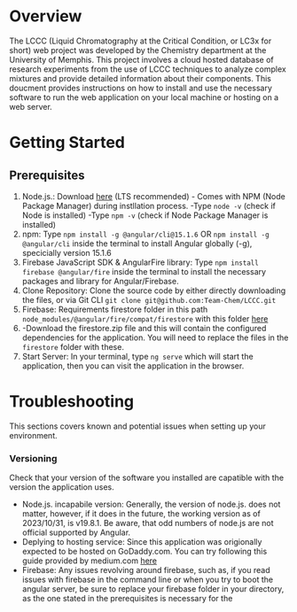 # Overview
The LCCC (Liquid Chromatography at the Critical Condition, or LC3x for short) web project was developed by the Chemistry department at the University of Memphis. This project involves a cloud hosted database of research experiments from the use of LCCC techniques to analyze complex mixtures and provide detailed information about their components. This doucment provides instructions on how to install and use the necessary software to run the web application on your local machine or hosting on a web server.

# Getting Started

## Prerequisites
1. Node.js.: Download [here](https://nodejs.org/en/download) (LTS recommended) - Comes with NPM (Node Package Manager) during instllation process.
   -Type `node -v` (check if Node is installed)
   -Type `npm -v` (check if Node Package Manager is installed)
3. npm: Type ```npm install -g @angular/cli@15.1.6``` OR ```npm install -g @angular/cli``` inside the terminal to install Angular globally (-g), specicially version 15.1.6
4. Firebase JavaScript SDK & AngularFire library: Type ```npm install firebase @angular/fire``` inside the terminal to install the necessary packages and library for Angular/Firebase.
5. Clone Repository: Clone the source code by either directly downloading the files, or via Git CLI ```git clone git@github.com:Team-Chem/LCCC.git```
6. Firebase: Requirements firestore folder in this path `node_modules/@angular/fire/compat/firestore` with this folder [here](https://github.com/Team-Chem/LCCC/tree/main/Firestore%20Dependencies%20Download)
7. -Download the firestore.zip file and this will contain the configured dependencies for the application. You will need to replace the files in the `firestore` folder with these.
8. Start Server: In your terminal, type ```ng serve``` which will start the application, then you can visit the application in the browser.

# Troubleshooting
This sections covers known and potential issues when setting up your environment.

### Versioning
Check that your version of the software you installed are capatible with the version the application uses. 
* Node.js. incapabile version: Generally, the version of node.js. does not matter, however, if it does in the future, the working version as of 2023/10/31, is v19.8.1. Be aware, that odd numbers of node.js are not official supported by Angular.
* Deplying to hosting service: Since this application was origionally expected to be hosted on GoDaddy.com. You can try following this guide provided by medium.com [here](https://medium.com/@uk1992.me/web-application-deployment-angular-flask-godaddy-f43286f3c8fa)
* Firebase: Any issues revolving around firebase, such as, if you read issues with firebase in the command line or when you try to boot the angular server, be sure to replace your firebase folder in your directory, as the one stated in the prerequisites is necessary for the 

